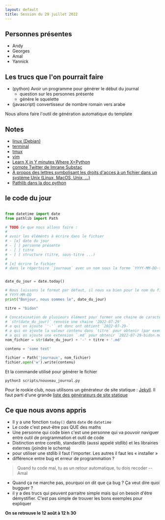 ```yaml
---
layout: default
title: Session du 29 juillet 2022
---
```


## Personnes présentes

- Andy
- Georges
- Amal
- Yannick

## Les trucs que l'on pourrait faire 

- (python) Avoir un programme pour générer le début du journal
  - question sur les personnes présente
  - génère le squelette
- (javascript) convertisseur de nombre romain vers arabe

Nous allons faire l'outil de génération automatique du template


## Notes

- [linux (Debian)](https://www.debian.org/)
- [terminal](https://fr.wikipedia.org/wiki/%C3%89mulateur_de_terminal)
- [tmux](https://github.com/tmux/tmux/wiki)
- [vim](https://www.vim.org/)
- [Learn X in Y minutes Where X=Python](https://learnxinyminutes.com/docs/python/)
- [compte Twitter de Imrane Substac](https://twitter.com/ImraneSubstac)
- [À propos des lettres symbolisant les droits d'acces à un fichier dans un système Unix (Linux, MacOS, Unix, ...)](https://en.wikipedia.org/wiki/File-system_permissions#Symbolic_notation)
- [Pathlib dans la doc python](https://docs.python.org/3/library/pathlib.html)

## le code du jour

```python

from datetime import date
from pathlib import Path

# TODO Ce que nous allons faire :
#
# avoir les éléménts à écrire dans le fichier
# - [x] date du jour
# - [ ] personne présente
# - [ ] titre
# - [ ] structure (titre, sous-titre ...)
#
# [x] écrire le fichier
# dans le répertoire `journaux` avec un nom sous la forme `YYYY-MM-DD-titre.md`


date_du_jour = date.today()

# Nous laissons le format par défaut, il nous va bien pour le nom du fichier
# YYYY-MM-DD
print("Bonjour, nous sommes le", date_du_jour)

titre = "bidon"

# Concataination de plusieurs élément pour former une chaine de caractère
# `str(date_du_jour)` renvoie une chaine '2022-07-29'
# a qui on ajoute `'-'` et donc ont obtient `2022-07-29-`
# a qui on ajoute la valeur contenu dans `titre` pour obtenir (par exemple) `2022-07-29-bidon`
# a qui on ajoute une extension `.md` pour obtenir `2022-07-29-bidon.md`
nom_fichier = str(date_du_jour) + '-' + titre + '.md'

contenu = 'some text'

fichier = Path('journaux', nom_fichier)
fichier.open('w').write(contenu)
```

Et la commande utilisé pour générer le fichier 

```
python3 scripts/nouveau_journal.py
```

Pour le rookie club, nous utilisons un générateur de site statique : [Jekyll](https://jekyllrb.com/). Il faut parti d'une grande [liste des générateurs de site statique](https://jamstack.org/generators/)

## Ce que nous avons appris

- Il y a une fonction `today()` dans `date` de `datetime`
- Le code c'est peut-être pas QUE des maths
- Une personne qui code bien c'est une personne qui va pouvoir naviguer entre outil de programmation et outil de code
- Distinction entre corelib, standardlib (aussi appelé stdlib) et les librairies externes (joindre le schema)
- pour utiliser une stdlib il faut l'importer. Les autres il faut les « installer »
- différence entre bug et erreur de programmation ?

> Quand tu code mal, tu as un retour automatique, tu dois recoder
> -- Amal

- Quand ça ne marche pas, pourquoi on dit que ça bug ? Ça veut dire quoi bugguer ?
- il y a des trucs qui peuvent parraitre simple mais qui on besoin d'être démystifier. C'est pas simple de trouver les bons exemples pour expliquer


**On se retrouve le 12 août à 12 h 30**

